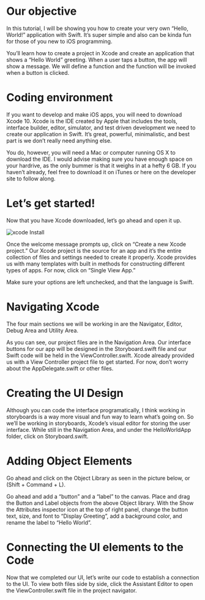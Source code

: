 # Our objective

In this tutorial, I will be showing you how to create your very own “Hello, World!” application with Swift. It’s super simple and also can be kinda fun for those of you new to iOS programming.

You’ll learn how to create a project in Xcode and create an application that shows a “Hello World” greeting. When a user taps a button, the app will show a message. We will define a function and the function will be invoked when a button is clicked.

# Coding environment

If you want to develop and make iOS apps, you will need to download Xcode 10. Xcode is the IDE created by Apple that includes the tools, interface builder, editor, simulator, and test driven development we need to create our application in Swift. It’s great, powerful, minimalistic, and best part is we don’t really need anything else.

You do, however, you will need a Mac or computer running OS X to download the IDE. I would advise making sure you have enough space on your hardrive, as the only bummer is that it weighs in at a hefty 6 GB.
If you haven’t already, feel free to download it on iTunes or here on the developer site to follow along.

# Let’s get started!


Now that you have Xcode downloaded, let’s go ahead and open it up.



![xcode Install](https://user-images.githubusercontent.com/14343387/106898596-67031d00-671a-11eb-8170-44267c224a93.png)



Once the welcome message prompts up, click on “Create a new Xcode project.” Our Xcode project is the source for an app and it’s the entire collection of files and settings needed to create it properly.
Xcode provides us with many templates with built in methods for constructing different types of apps. For now, click on “Single View App.”




Make sure your options are left unchecked, and that the language is Swift.

# Navigating Xcode

The four main sections we will be working in are the Navigator, Editor, Debug Area and Utility Area.







As you can see, our project files are in the Navigation Area. Our interface buttons for our app will be designed in the Storyboard.swift file and our Swift code will be held in the ViewController.swift. Xcode already provided us with a View Controller project file to get started. For now, don’t worry about the AppDelegate.swift or other files.
# Creating the UI Design

Although you can code the interface programatically, I think working in storyboards is a way more visual and fun way to learn what’s going on. So we’ll be working in storyboards, Xcode’s visual editor for storing the user interface.
While still in the Navigation Area, and under the HelloWorldApp folder, click on Storyboard.swift.


# Adding Object Elements


Go ahead and click on the Object Library as seen in the picture below, or (Shift + Command + L).




Go ahead and add a “button” and a “label” to the canvas. Place and drag the Button and Label objects from the above Object library. With the Show the Attributes inspector icon at the top of right panel, change the button text, size, and font to “Display Greeting”, add a background color, and rename the label to “Hello World”.




# Connecting the UI elements to the Code
Now that we completed our UI, let’s write our code to establish a connection to the UI.
To view both files side by side, click the Assistant Editor to open the ViewController.swift file in the project navigator.



